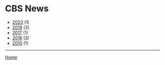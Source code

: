 # CBS News

  * [2023](./cbs-news-2023.md) (1)
  * [2019](./cbs-news-2019.md) (3)
  * [2017](./cbs-news-2017.md) (1)
  * [2016](./cbs-news-2016.md) (3)
  * [2010](./cbs-news-2010.md) (1)

----

[Home](../index.md)
